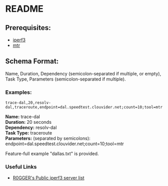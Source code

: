 # README

## Prerequisites:
- [iperf3](https://iperf.fr/iperf-download.php)
- [mtr](https://github.com/traviscross/mtr) 

## Schema Format:
Name, Duration, Dependency (semicolon-separated if multiple, or empty), Task Type, Parameters (semicolon-separated if multiple).

### Examples:
```
trace-dal,20,resolv-dal,traceroute,endpoint=dal.speedtest.clouvider.net;count=10;tool=mtr
```

**Name:** trace-dal  
**Duration:** 20 seconds  
**Dependency:** resolv-dal  
**Task Type:** traceroute  
**Parameters:** (separated by semicolons): endpoint=dal.speedtest.clouvider.net;count=10;tool=mtr  

Feature-full example "dallas.txt" is provided.  

### Useful Links
- [R0GGER's Public iperf3 server list](https://github.com/R0GGER/public-iperf3-servers)
